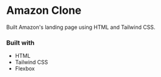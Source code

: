 # Amazon Clone

Built Amazon's landing page using HTML and Tailwind CSS.

### Built with

- HTML
- Tailwind CSS
- Flexbox
